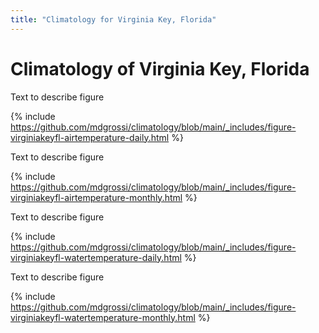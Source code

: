 ```yaml
---
title: "Climatology for Virginia Key, Florida"
---
```


# Climatology of Virginia Key, Florida

Text to describe figure

{% include https://github.com/mdgrossi/climatology/blob/main/_includes/figure-virginiakeyfl-airtemperature-daily.html %}

Text to describe figure

{% include https://github.com/mdgrossi/climatology/blob/main/_includes/figure-virginiakeyfl-airtemperature-monthly.html %}

Text to describe figure

{% include https://github.com/mdgrossi/climatology/blob/main/_includes/figure-virginiakeyfl-watertemperature-daily.html %}

Text to describe figure

{% include https://github.com/mdgrossi/climatology/blob/main/_includes/figure-virginiakeyfl-watertemperature-monthly.html %}
